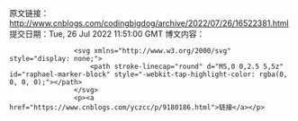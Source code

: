 原文链接：http://www.cnblogs.com/codingbigdog/archive/2022/07/26/16522381.html
提交日期：Tue, 26 Jul 2022 11:51:00 GMT
博文内容：

                    <svg xmlns="http://www.w3.org/2000/svg" style="display: none;">
                        <path stroke-linecap="round" d="M5,0 0,2.5 5,5z" id="raphael-marker-block" style="-webkit-tap-highlight-color: rgba(0, 0, 0, 0);"></path>
                    </svg>
                    <p><a href="https://www.cnblogs.com/yczcc/p/9180186.html">链接</a></p>
                